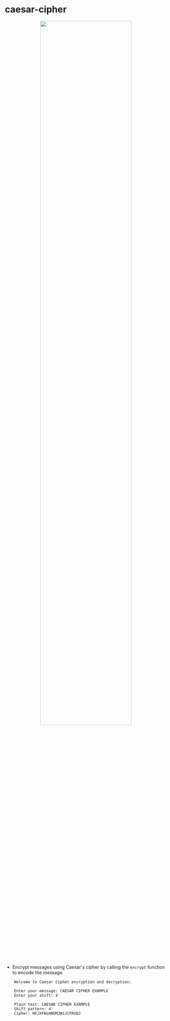 # caesar-cipher

<p align="center">
    <img style="width: 75%" src="https://user-images.githubusercontent.com/59716037/115977215-b3484700-a52a-11eb-9808-d7cdb31ac660.png">
</p>

- Encrypt messages using Caesar's cipher by calling the `encrypt` function to encode the message.  
```
    Welcome to Caesar Cipher encryption and decryption:

    Enter your message: CAESAR CIPHER EXAMPLE
    Enter your shift: 4

    Plain text: CAESAR CIPHER EXAMPLE
    Shift pattern: 4
    Cipher: HFJXFWsHNUMJWsJCFRUQJ
```